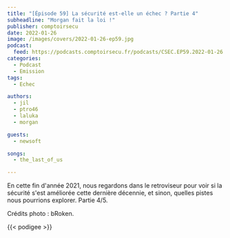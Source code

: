 ```yaml
---
title: "[Épisode 59] La sécurité est-elle un échec ? Partie 4"
subheadline: "Morgan fait la loi !"
publisher: comptoirsecu
date: 2022-01-26
image: /images/covers/2022-01-26-ep59.jpg
podcast:
  feed: https://podcasts.comptoirsecu.fr/podcasts/CSEC.EP59.2022-01-26.ECHEC_4.m4a
categories:
  - Podcast
  - Emission
tags:
  - Echec

authors:
  - jil
  - ptro46
  - laluka
  - morgan

guests:
  - newsoft

songs:
  - the_last_of_us

---
```


En cette fin d'année 2021, nous regardons dans le retroviseur pour voir si la sécurité s'est améliorée cette dernière décennie, et sinon, quelles pistes nous pourrions explorer. Partie 4/5.

Crédits photo : bRoken.

{{< podigee >}}


